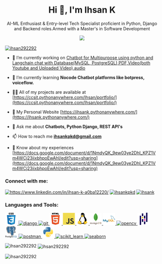 <h1 align="center">Hi 👋, I'm Ihsan K</h1>
<p align="center">AI-ML Enthusiast & Entry-level Tech Specialist proficient in Python, Django and Backend roles.Armed with a Master's in Software Development</p>
<p align="center"><img src="https://user-images.githubusercontent.com/74038190/235224431-e8c8c12e-6826-47f1-89fb-2ddad83b3abf.gif" width="300"></p>

<p align="left"> <a href="https://github.com/ryo-ma/github-profile-trophy"><img src="https://github-profile-trophy.vercel.app/?username=ihsan292292" alt="ihsan292292" /></a> </p>

- 🔭 I’m currently working on [Chatbot for Multipurpose using python and Langchain chat with Database(MySQL, PostgreSQL),PDF,Video(both Youtube and Uploaded Video),audio](https://github.com/ihsan292292/Chatbot_for_MultiPurpose)

- 🌱 I’m currently learning **Nocode Chatbot platforms like botpress, voiceflow.**

- 👨‍💻 All of my projects are available at [https://ccsit.pythonanywhere.com/Ihsan/portfolio/](https://ccsit.pythonanywhere.com/Ihsan/portfolio/)

- 📝 My Personal Website [https://ihsank.pythonanywhere.com/](https://ihsank.pythonanywhere.com/)

- 💬 Ask me about **Chatbots, Python Django, REST API's**

- 📫 How to reach me **ihsankpkd@gmail.com**

- 📄 Know about my experiences [https://docs.google.com/document/d/1NmdyQK_9ew03ye2DhI_KPZ1Vm4WCj23iixbhpoEwAhI/edit?usp=sharing](https://docs.google.com/document/d/1NmdyQK_9ew03ye2DhI_KPZ1Vm4WCj23iixbhpoEwAhI/edit?usp=sharing)

<h3 align="left">Connect with me:</h3>
<p align="left">
<a href="https://linkedin.com/in/https://www.linkedin.com/in/ihsan-k-a0ba12220/" target="blank"><img align="center" src="https://raw.githubusercontent.com/rahuldkjain/github-profile-readme-generator/master/src/images/icons/Social/linked-in-alt.svg" alt="https://www.linkedin.com/in/ihsan-k-a0ba12220/" height="30" width="40" /></a>
<a href="https://www.hackerrank.com/ihsankpkd" target="blank"><img align="center" src="https://raw.githubusercontent.com/rahuldkjain/github-profile-readme-generator/master/src/images/icons/Social/hackerrank.svg" alt="ihsankpkd" height="30" width="40" /></a>
<a href="https://www.leetcode.com/ihsank" target="blank"><img align="center" src="https://raw.githubusercontent.com/rahuldkjain/github-profile-readme-generator/master/src/images/icons/Social/leet-code.svg" alt="ihsank" height="30" width="40" /></a>
</p>

<h3 align="left">Languages and Tools:</h3>
<p align="left"> <a href="https://www.w3schools.com/css/" target="_blank" rel="noreferrer"> <img src="https://raw.githubusercontent.com/devicons/devicon/master/icons/css3/css3-original-wordmark.svg" alt="css3" width="40" height="40"/> </a> <a href="https://www.djangoproject.com/" target="_blank" rel="noreferrer"> <img src="https://cdn.worldvectorlogo.com/logos/django.svg" alt="django" width="40" height="40"/> </a> <a href="https://git-scm.com/" target="_blank" rel="noreferrer"> <img src="https://www.vectorlogo.zone/logos/git-scm/git-scm-icon.svg" alt="git" width="40" height="40"/> </a> <a href="https://www.w3.org/html/" target="_blank" rel="noreferrer"> <img src="https://raw.githubusercontent.com/devicons/devicon/master/icons/html5/html5-original-wordmark.svg" alt="html5" width="40" height="40"/> </a> <a href="https://developer.mozilla.org/en-US/docs/Web/JavaScript" target="_blank" rel="noreferrer"> <img src="https://raw.githubusercontent.com/devicons/devicon/master/icons/javascript/javascript-original.svg" alt="javascript" width="40" height="40"/> </a> <a href="https://www.linux.org/" target="_blank" rel="noreferrer"> <img src="https://raw.githubusercontent.com/devicons/devicon/master/icons/linux/linux-original.svg" alt="linux" width="40" height="40"/> </a> <a href="https://www.mongodb.com/" target="_blank" rel="noreferrer"> <img src="https://raw.githubusercontent.com/devicons/devicon/master/icons/mongodb/mongodb-original-wordmark.svg" alt="mongodb" width="40" height="40"/> </a> <a href="https://www.mysql.com/" target="_blank" rel="noreferrer"> <img src="https://raw.githubusercontent.com/devicons/devicon/master/icons/mysql/mysql-original-wordmark.svg" alt="mysql" width="40" height="40"/> </a> <a href="https://opencv.org/" target="_blank" rel="noreferrer"> <img src="https://www.vectorlogo.zone/logos/opencv/opencv-icon.svg" alt="opencv" width="40" height="40"/> </a> <a href="https://pandas.pydata.org/" target="_blank" rel="noreferrer"> <img src="https://raw.githubusercontent.com/devicons/devicon/2ae2a900d2f041da66e950e4d48052658d850630/icons/pandas/pandas-original.svg" alt="pandas" width="40" height="40"/> </a> <a href="https://www.postgresql.org" target="_blank" rel="noreferrer"> <img src="https://raw.githubusercontent.com/devicons/devicon/master/icons/postgresql/postgresql-original-wordmark.svg" alt="postgresql" width="40" height="40"/> </a> <a href="https://postman.com" target="_blank" rel="noreferrer"> <img src="https://www.vectorlogo.zone/logos/getpostman/getpostman-icon.svg" alt="postman" width="40" height="40"/> </a> <a href="https://www.python.org" target="_blank" rel="noreferrer"> <img src="https://raw.githubusercontent.com/devicons/devicon/master/icons/python/python-original.svg" alt="python" width="40" height="40"/> </a> <a href="https://scikit-learn.org/" target="_blank" rel="noreferrer"> <img src="https://upload.wikimedia.org/wikipedia/commons/0/05/Scikit_learn_logo_small.svg" alt="scikit_learn" width="40" height="40"/> </a> <a href="https://seaborn.pydata.org/" target="_blank" rel="noreferrer"> <img src="https://seaborn.pydata.org/_images/logo-mark-lightbg.svg" alt="seaborn" width="40" height="40"/> </a> </p>

<p><img align="left" src="https://github-readme-stats.vercel.app/api/top-langs?username=ihsan292292&show_icons=true&locale=en&layout=compact" alt="ihsan292292" /></p>

<p>&nbsp;<img align="center" src="https://github-readme-stats.vercel.app/api?username=ihsan292292&show_icons=true&locale=en" alt="ihsan292292" /></p>

<p><img align="center" src="https://github-readme-streak-stats.herokuapp.com/?user=ihsan292292&" alt="ihsan292292" /></p>
